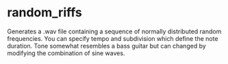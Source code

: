 # random_riffs
Generates a .wav file containing a sequence of normally distributed random frequencies. You can specify tempo and subdivision which define the note duration. Tone somewhat resembles a bass guitar but can changed by modifying the combination of sine waves.
